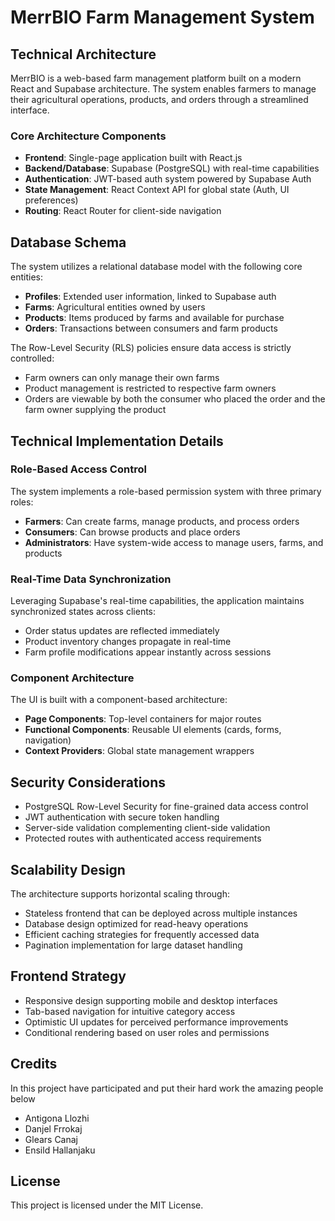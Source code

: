 # MerrBIO Farm Management System

## Technical Architecture

MerrBIO is a web-based farm management platform built on a modern React and Supabase architecture. The system enables farmers to manage their agricultural operations, products, and orders through a streamlined interface.

### Core Architecture Components

- **Frontend**: Single-page application built with React.js
- **Backend/Database**: Supabase (PostgreSQL) with real-time capabilities
- **Authentication**: JWT-based auth system powered by Supabase Auth
- **State Management**: React Context API for global state (Auth, UI preferences)
- **Routing**: React Router for client-side navigation

## Database Schema

The system utilizes a relational database model with the following core entities:

- **Profiles**: Extended user information, linked to Supabase auth
- **Farms**: Agricultural entities owned by users
- **Products**: Items produced by farms and available for purchase
- **Orders**: Transactions between consumers and farm products

The Row-Level Security (RLS) policies ensure data access is strictly controlled:
- Farm owners can only manage their own farms
- Product management is restricted to respective farm owners
- Orders are viewable by both the consumer who placed the order and the farm owner supplying the product

## Technical Implementation Details

### Role-Based Access Control

The system implements a role-based permission system with three primary roles:
- **Farmers**: Can create farms, manage products, and process orders
- **Consumers**: Can browse products and place orders
- **Administrators**: Have system-wide access to manage users, farms, and products

### Real-Time Data Synchronization

Leveraging Supabase's real-time capabilities, the application maintains synchronized states across clients:
- Order status updates are reflected immediately
- Product inventory changes propagate in real-time
- Farm profile modifications appear instantly across sessions

### Component Architecture

The UI is built with a component-based architecture:
- **Page Components**: Top-level containers for major routes
- **Functional Components**: Reusable UI elements (cards, forms, navigation)
- **Context Providers**: Global state management wrappers

## Security Considerations

- PostgreSQL Row-Level Security for fine-grained data access control
- JWT authentication with secure token handling
- Server-side validation complementing client-side validation
- Protected routes with authenticated access requirements

## Scalability Design

The architecture supports horizontal scaling through:
- Stateless frontend that can be deployed across multiple instances
- Database design optimized for read-heavy operations
- Efficient caching strategies for frequently accessed data
- Pagination implementation for large dataset handling

## Frontend Strategy

- Responsive design supporting mobile and desktop interfaces
- Tab-based navigation for intuitive category access
- Optimistic UI updates for perceived performance improvements
- Conditional rendering based on user roles and permissions

## Credits

In this project have participated and put their hard work the amazing people below

- Antigona Llozhi
- Danjel Frrokaj
- Glears Canaj
- Ensild Hallanjaku

## License

This project is licensed under the MIT License. 
